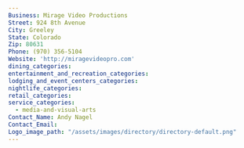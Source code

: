 ```yaml
---
Business: Mirage Video Productions
Street: 924 8th Avenue
City: Greeley
State: Colorado
Zip: 80631
Phone: (970) 356-5104
Website: 'http://miragevideopro.com'
dining_categories:
entertainment_and_recreation_categories:
lodging_and_event_centers_categories:
nightlife_categories:
retail_categories:
service_categories:
  - media-and-visual-arts
Contact_Name: Andy Nagel
Contact_Email:
Logo_image_path: "/assets/images/directory/directory-default.png"
---
```



